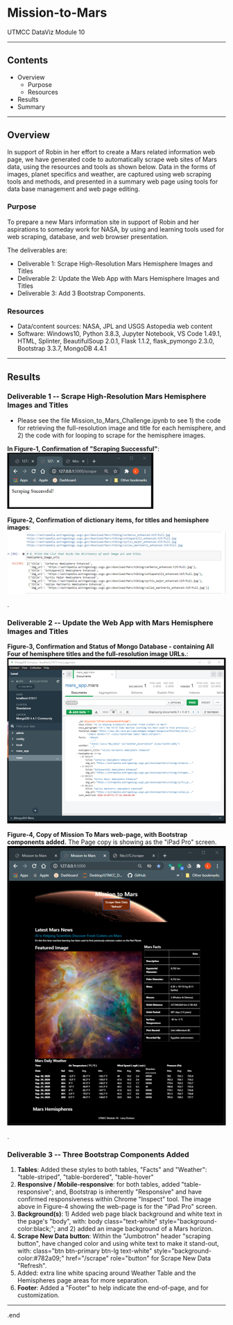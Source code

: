 # Mission-to-Mars
UTMCC DataViz Module 10

---

## Contents 
  * Overview
    - Purpose
    - Resources
  * Results
  * Summary
 

---  

## Overview 
  
  In support of Robin in her effort to create a Mars related information web page, we have generated code to automatically scrape web sites of Mars data, using the resources and tools as shown below. Data in the forms of images, planet specifics and weather, are captured using web scraping tools and methods, and presented in a summary web page using tools for data base management and web page editing. 

   ### Purpose
   To prepare a new Mars information site in support of Robin and her aspirations to someday work for NASA, by using and learning tools used for web scraping, database, and web browser presentation. 
  
   The deliverables are: 
   - Deliverable 1: Scrape High-Resolution Mars Hemisphere Images and Titles
   - Deliverable 2: Update the Web App with Mars Hemisphere Images and Titles
   - Deliverable 3: Add 3 Bootstrap Components.
  
   
  
   ### Resources
  * Data/content sources: NASA, JPL and USGS Astopedia web content 
  * Software: Windows10, Python 3.8.3, Jupyter Notebook, VS Code 1.49.1, HTML, Splinter, BeautifulSoup 2.0.1, Flask 1.1.2, flask_pymongo 2.3.0, Bootstrap 3.3.7, MongoDB 4.4.1
  

--- 

## Results
  
  ### Deliverable 1  --  Scrape High-Resolution Mars Hemisphere Images and Titles 
    
   * Please see the file  Mission_to_Mars_Challenge.ipynb  to see 1) the code for retrieving the full-resolution image and title for each hemisphere, and 2) the code with for looping to scrape for the hemisphere images. 
    
    
   **In Figure-1, Confirmation of "Scraping Successful"**:  
  ![](https://github.com/larrydodson/Mission-to-Mars/blob/master/scrape_success.png)
  
  
  **Figure-2, Confirmation of dictionary items, for titles and hemisphere images**:   
  ![dictionary_items.png](https://github.com/larrydodson/Mission-to-Mars/blob/master/dictionary_items.png)
  
 
 .
 
  ### Deliverable 2 --  Update the Web App with Mars Hemisphere Images and Titles 
   
   **Figure-3, Confirmation and Status of Mongo Database - containing All Four of hemisphere titles and the full-resolution image URLs.**: 
  ![mongo_confirm.png](https://github.com/larrydodson/Mission-to-Mars/blob/master/mongo_confirm.png)
    
   
   
   
   **Figure-4, Copy of Mission To Mars web-page, with Bootstrap components added.**  The Page copy is showing as the "iPad Pro" screen. 
   ![MissionToMars_home_partial.png](https://github.com/larrydodson/Mission-to-Mars/blob/master/MissionToMars_home_partial.png)
 
 

.

  ### Deliverable 3  --  Three Bootstrap Components Added 
 1. **Tables**: Added these styles to both tables, "Facts" and "Weather": "table-striped", "table-bordered", "table-hover"
 2. **Responsive / Mobile-responsive**: for both tables, added "table-responsive"; and, Bootstrap is inherently "Responsive" and have confirmed responsiveness within Chrome "Inspect" tool.  The image above in Figure-4 showing the web-page is for the "iPad Pro" screen. 
 3. **Background(s)**: 1) Added web page black background and white text in the page's "body", with: body class="text-white" style="background-color:black;"; and 2) added an image background of a Mars horizon. 
 4. **Scrape New Data button**: Within the "Jumbotron" header "scraping button", have changed color and using white text to make it stand-out, with: class="btn btn-primary btn-lg text-white" style="background-color:#782a09;" href="/scrape" role="button" for Scrape New Data "Refresh".
 5. Added: extra line white spacing around Weather Table and the Hemispheres page areas for more separation.
 6. **Footer**:  Added a "Footer" to help indicate the end-of-page, and for customization.
 

---

.end 
